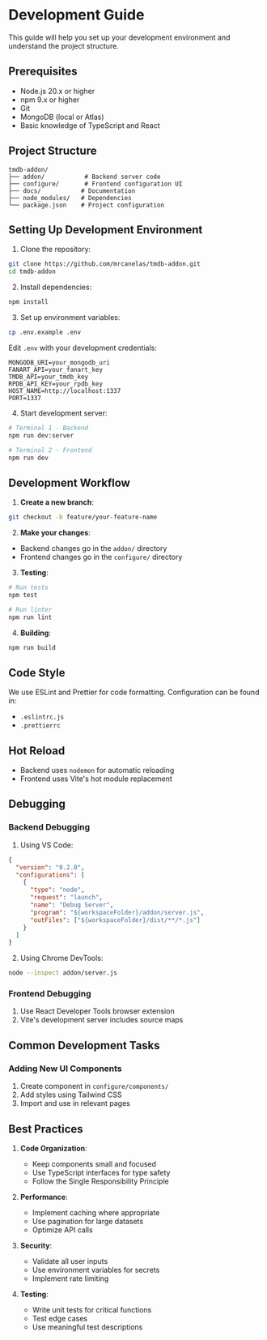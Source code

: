# Development Guide

This guide will help you set up your development environment and understand the project structure.

## Prerequisites

- Node.js 20.x or higher
- npm 9.x or higher
- Git
- MongoDB (local or Atlas)
- Basic knowledge of TypeScript and React

## Project Structure

```
tmdb-addon/
├── addon/           # Backend server code
├── configure/       # Frontend configuration UI
├── docs/           # Documentation
├── node_modules/   # Dependencies
└── package.json    # Project configuration
```

## Setting Up Development Environment

1. Clone the repository:
```bash
git clone https://github.com/mrcanelas/tmdb-addon.git
cd tmdb-addon
```

2. Install dependencies:
```bash
npm install
```

3. Set up environment variables:
```bash
cp .env.example .env
```

Edit `.env` with your development credentials:
```env
MONGODB_URI=your_mongodb_uri
FANART_API=your_fanart_key
TMDB_API=your_tmdb_key
RPDB_API_KEY=your_rpdb_key
HOST_NAME=http://localhost:1337
PORT=1337
```

4. Start development server:
```bash
# Terminal 1 - Backend
npm run dev:server

# Terminal 2 - Frontend
npm run dev
```

## Development Workflow

1. **Create a new branch**:
```bash
git checkout -b feature/your-feature-name
```

2. **Make your changes**:
- Backend changes go in the `addon/` directory
- Frontend changes go in the `configure/` directory

3. **Testing**:
```bash
# Run tests
npm test

# Run linter
npm run lint
```

4. **Building**:
```bash
npm run build
```

## Code Style

We use ESLint and Prettier for code formatting. Configuration can be found in:
- `.eslintrc.js`
- `.prettierrc`

## Hot Reload

- Backend uses `nodemon` for automatic reloading
- Frontend uses Vite's hot module replacement

## Debugging

### Backend Debugging

1. Using VS Code:
```json
{
  "version": "0.2.0",
  "configurations": [
    {
      "type": "node",
      "request": "launch",
      "name": "Debug Server",
      "program": "${workspaceFolder}/addon/server.js",
      "outFiles": ["${workspaceFolder}/dist/**/*.js"]
    }
  ]
}
```

2. Using Chrome DevTools:
```bash
node --inspect addon/server.js
```

### Frontend Debugging

1. Use React Developer Tools browser extension
2. Vite's development server includes source maps

## Common Development Tasks

### Adding New UI Components

1. Create component in `configure/components/`
2. Add styles using Tailwind CSS
3. Import and use in relevant pages

## Best Practices

1. **Code Organization**:
   - Keep components small and focused
   - Use TypeScript interfaces for type safety
   - Follow the Single Responsibility Principle

2. **Performance**:
   - Implement caching where appropriate
   - Use pagination for large datasets
   - Optimize API calls

3. **Security**:
   - Validate all user inputs
   - Use environment variables for secrets
   - Implement rate limiting

4. **Testing**:
   - Write unit tests for critical functions
   - Test edge cases
   - Use meaningful test descriptions 